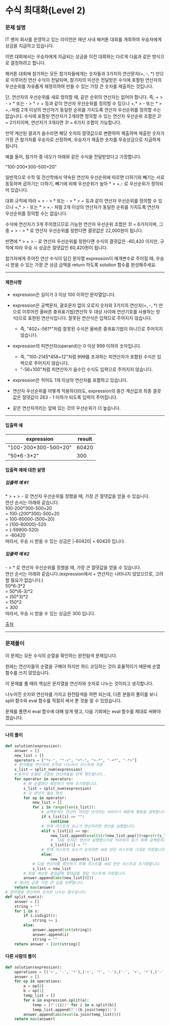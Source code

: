 # 수식 최대화(Level 2)

### 문제 설명

IT 벤처 회사를 운영하고 있는 라이언은 매년 사내 해커톤 대회를 개최하여 우승자에게 상금을 지급하고 있습니다.   

이번 대회에서는 우승자에게 지급되는 상금을 이전 대회와는 다르게 다음과 같은 방식으로 결정하려고 합니다.   

해커톤 대회에 참가하는 모든 참가자들에게는 숫자들과 3가지의 연산문자(+, -, \*) 만으로 이루어진 연산 수식이 전달되며, 참가자의 미션은 전달받은 수식에 포함된 연산자의 우선순위를 자유롭게 재정의하여 만들 수 있는 가장 큰 숫자를 제출하는 것입니다.   

단, 연산자의 우선순위를 새로 정의할 때, 같은 순위의 연산자는 없어야 합니다. 즉, + > - > \* 또는 - > \* > + 등과 같이 연산자 우선순위를 정의할 수 있으나 +,\* > - 또는 \* > +,-처럼 2개 이상의 연산자가 동일한 순위를 가지도록 연산자 우선순위를 정의할 수는 없습니다. 수식에 포함된 연산자가 2개라면 정의할 수 있는 연산자 우선순위 조합은 2! = 2가지이며, 연산자가 3개라면 3! = 6가지 조합이 가능합니다.   

만약 계산된 결과가 음수라면 해당 숫자의 절댓값으로 변환하여 제출하며 제출한 숫자가 가장 큰 참가자를 우승자로 선정하며, 우승자가 제출한 숫자를 우승상금으로 지급하게 됩니다.   

예를 들어, 참가자 중 네오가 아래와 같은 수식을 전달받았다고 가정합니다.   

"100-200\*300-500+20"   

일반적으로 수학 및 전산학에서 약속된 연산자 우선순위에 따르면 더하기와 빼기는 서로 동등하며 곱하기는 더하기, 빼기에 비해 우선순위가 높아 * > +,- 로 우선순위가 정의되어 있습니다.   

대회 규칙에 따라 + > - > * 또는 - > * > + 등과 같이 연산자 우선순위를 정의할 수 있으나 +,* > - 또는 * > +,- 처럼 2개 이상의 연산자가 동일한 순위를 가지도록 연산자 우선순위를 정의할 수는 없습니다.   

수식에 연산자가 3개 주어졌으므로 가능한 연산자 우선순위 조합은 3! = 6가지이며, 그 중 + > - > * 로 연산자 우선순위를 정한다면 결괏값은 22,000원이 됩니다.   

반면에 * > + > - 로 연산자 우선순위를 정한다면 수식의 결괏값은 -60,420 이지만, 규칙에 따라 우승 시 상금은 절댓값인 60,420원이 됩니다.   

참가자에게 주어진 연산 수식이 담긴 문자열 expression이 매개변수로 주어질 때, 우승 시 받을 수 있는 가장 큰 상금 금액을 return 하도록 solution 함수를 완성해주세요.   

---

#### 제한사항

* expression은 길이가 3 이상 100 이하인 문자열입니다.

* expression은 공백문자, 괄호문자 없이 오로지 숫자와 3가지의 연산자(+, -, \*) 만으로 이루어진 올바른 중위표기법(연산의 두 대상 사이에 연산기호를 사용하는 방식)으로 표현된 연산식입니다. 잘못된 연산식은 입력으로 주어지지 않습니다.
    * 즉, "402+-561\*"처럼 잘못된 수식은 올바른 중위표기법이 아니므로 주어지지 않습니다.

* expression의 피연산자(operand)는 0 이상 999 이하의 숫자입니다.
    * 즉, "100-2145\*458+12"처럼 999를 초과하는 피연산자가 포함된 수식은 입력으로 주어지지 않습니다.
    * "-56+100"처럼 피연산자가 음수인 수식도 입력으로 주어지지 않습니다.

* expression은 적어도 1개 이상의 연산자를 포함하고 있습니다.

* 연산자 우선순위를 어떻게 적용하더라도, expression의 중간 계산값과 최종 결괏값은 절댓값이 263 - 1 이하가 되도록 입력이 주어집니다.

* 같은 연산자끼리는 앞에 있는 것의 우선순위가 더 높습니다.

---

#### 입출력 예

|expression|	result|
|-|-|
|"100-200\*300-500+20"|	60420|
|"50\*6-3\*2"|	300|

#### 입출력 예에 대한 설명

##### 입출력 예 #1

\* > + > - 로 연산자 우선순위를 정했을 때, 가장 큰 절댓값을 얻을 수 있습니다.   
연산 순서는 아래와 같습니다.   
100-200\*300-500+20   
= 100-(200\*300)-500+20   
= 100-60000-(500+20)   
= (100-60000)-520   
= (-59900-520)   
= -60420   
따라서, 우승 시 받을 수 있는 상금은 |-60420| = 60420 입니다.   

##### 입출력 예 #2

\- > \* 로 연산자 우선순위를 정했을 때, 가장 큰 절댓값을 얻을 수 있습니다.   
연산 순서는 아래와 같습니다.(expression에서 + 연산자는 나타나지 않았으므로, 고려할 필요가 없습니다.)   
50\*6-3\*2  
= 50\*(6-3)\*2   
= (50\*3)\*2   
= 150\*2   
= 300   
따라서, 우승 시 받을 수 있는 상금은 300 입니다.   

[출처](https://programmers.co.kr/learn/courses/30/lessons/67257)

---

### 문제풀이

이 문제는 모든 수식의 순열을 확인하는 완전탐색 문제입니다.   

원래는 연산자들의 순열을 구해야 하지만 하드 코딩하는 것이 효율적이기 때문에 순열 함수를 쓰지 않았습니다.   

이 문제를 풀 때의 핵심은 문자열을 연산자와 숫자로 나누는 것이라고 생각합니다.  

나누어진 숫자와 연산자를 가지고 완전탐색을 하면 되는데, 다른 분들의 풀이를 보니 split 함수와 eval 함수를 적절히 써서 푼 것을 알 수 있었습니다.   

문제를 풀면서 eval 함수에 대해 알게 됐고, 다음 기회에는 eval 함수를 제대로 써봐야겠습니다.

---

#### 나의 풀이

~~~python
def solution(expression):
    answer = []
    new_list = []
    operators = ["*+-", "*-+", "+*-", "+-*", "-+*", "-*+"]
    # 문자열을 연산자와 숫자로 나누어서 리스트에 저장
    s_list = split_num(expression)
    # 6가지 순열로 조합된 연산자들을 반복 확인합니다..
    for operator in operators:
        # 매 순열마다 확인하기 위해 초기화합니다.
        s_list = split_num(expression)
        # 각 연산자 별로 확인
        for op in operator:
            new_list = []
            for i in range(len(s_list)):
                # 공백문자는 연산이 처리된 숫자라는 의미이기 때문에 행동을 생략합니다.
                if s_list[i] == "":
                    continue
                # 현재 리스트의 요소가 연산자라면 연산을 실행합니다.
                elif s_list[i] == op:
                    new_list.append(eval(str(new_list.pop())+op+str(s_list[i+1])))
                    #  다음 숫자는 연산이 실행됐으므로 처리하지 않기 위해 공백문자로 변경합니다.
                    s_list[i+1] = ""
                # 현재 리스트의 요소가 숫자라면 새로 만든 리스트에 그대로 저장합니다.
                else:
                    new_list.append(s_list[i])
            # 다음 연산자를 확인하기 위해 리스트를 새로 만든 리스트로 초기화합니다.
            s_list = new_list
        # 최종 계산된 결과값에 절대값을 정답 리스트에 저장합니다.
        answer.append(abs(new_list[0]))
    # 계산된 값중 가장 큰 값을 반환합니다.
    return max(answer)
# 문자열을 연산자와 숫자로 나누는 함수입니다.
def split_num(s):
    answer = []
    string = ""
    for i in s:
        if i.isdigit():
            string += i
        else:
            answer.append(int(string))
            answer.append(i)
            string = ""
    return answer + [int(string)]
~~~

#### 다른 사람의 풀이

~~~python
def solution(expression):
    operations = [('+', '-', '*'),('+', '*', '-'),('-', '+', '*'),('-', '*', '+'),('*', '+', '-'),('*', '-', '+')]
    answer = []
    for op in operations:
        a = op[0]
        b = op[1]
        temp_list = []
        for e in expression.split(a):
            temp = [f"({i})" for i in e.split(b)]
            temp_list.append(f'({b.join(temp)})')
        answer.append(abs(eval(a.join(temp_list))))
    return max(answer)
~~~
